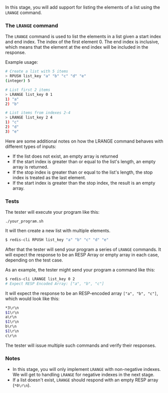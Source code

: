 In this stage, you will add support for listing the elements of a list using the `LRANGE` command.

### The `LRANGE` command

The `LRANGE` command is used to list the elements in a list given a start index and end index. The index of the first element 0. The end index is inclusive, which means that the element at the end index will be included in the response.

Example usage:

```bash
# Create a list with 5 items
> RPUSH list_key "a" "b" "c" "d" "e"
(integer) 5

# List first 2 items 
> LRANGE list_key 0 1
1) "a"
2) "b"

# List items from indexes 2-4
> LRANGE list_key 2 4
1) "c"
2) "d"
3) "e"
```

Here are some additional notes on how the LRANGE command behaves with different types of inputs:

- If the list does not exist, an empty array is returned
- If the start index is greater than or equal to the list's length, an empty array is returned.
- If the stop index is greater than or equal to the list's length, the stop index is treated as the last element.
- If the start index is greater than the stop index, the result is an empty array.

### Tests

The tester will execute your program like this:

```
./your_program.sh
```

It will then create a new list with multiple elements.

```bash
$ redis-cli RPUSH list_key "a" "b" "c" "d" "e"
```

After that the tester will send your program a series of `LRANGE` commands. It will expect the response to be an RESP Array or empty array in each case, depending on the test case.

As an example, the tester might send your program a command like this:

```bash
$ redis-cli LRANGE list_key 0 2
# Expect RESP Encoded Array: ["a", "b", "c"]
```

It will expect the response to be an RESP-encoded array `["a", "b", "c"]`, which would look like this:

```bash
*3\r\n
$1\r\n
a\r\n
$1\r\n
b\r\n
$1\r\n
c\r\n
```

The tester will issue multiple such commands and verify their responses.

### Notes

- In this stage, you will only implement `LRANGE` with non-negative indexes. We will get to handling `LRANGE` for negative indexes in the next stage.
- If a list doesn't exist, `LRANGE` should respond with an empty RESP array (`*0\r\n`). 